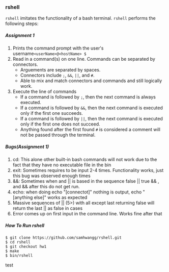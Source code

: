 ### rshell
`rshell` imitates the functionality of a bash terminal. `rshell` performs the following steps:

##### Assignment 1

1. Prints the command prompt with the user's username`<userName>@<hostName> $` 
2. Read in a command(s) on one line. Commands can be separated by connectors.
	- Arguements are separated by spaces.
	- Connectors include `;`, `&&`, `||`, and `#`.
	- Able to mix and match connectors and commands and still logically work.
3. Execute the line of commands
	- If a command is followed by `;`, then the next command is always executed.
	- If a command is followed by `&&`, then the next command is executed only if the first one succeeds.
	- If a command is followed by `||`, then the next command is executed only if the first one does not succeed.
	- Anything found after the first found `#` is considered a comment will not be passed through the terminal.

##### Bugs(Assignment 1)

1. cd: This alone other built-in bash commands will not work due to the fact that they have no executable file in the bin
2. exit: Sometimes requires to be input 2-4 times. Functionality works, just this bug was observed enough times 
3. &&: Sometimes when and || is based in the sequence false || true && , and && after this do not get run.
4. echo: when doing echo "[connectot]" nothing is output, echo " [anything else]" works as expected
5. Massive sequences of || (5>) with all except last returning false will return the last || as false in cases
6. Error comes up on first input in the command line. Works fine after that

##### How To Run rshell
```
$ git clone https://github.com/samhwangg/rshell.git
$ cd rshell
$ git checkout hw1
$ make
$ bin/rshell
```
test
